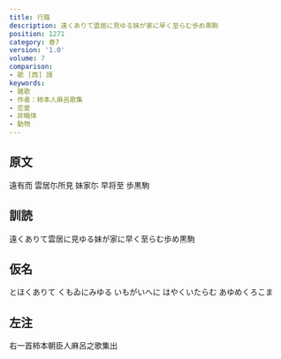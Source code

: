 ```yaml
---
title: 行路
description: 遠くありて雲居に見ゆる妹が家に早く至らむ歩め黒駒
position: 1271
category: 巻7
version: '1.0'
volume: 7
comparison:
- 歌 [西] 謌
keywords:
- 雑歌
- 作者：柿本人麻呂歌集
- 恋愛
- 非略体
- 動物
---
```


## 原文

遠有而 雲居尓所見 妹家尓 早将至 歩黒駒

## 訓読

遠くありて雲居に見ゆる妹が家に早く至らむ歩め黒駒

## 仮名

とほくありて くもゐにみゆる いもがいへに はやくいたらむ あゆめくろこま

## 左注

右一首柿本朝臣人麻呂之歌集出
